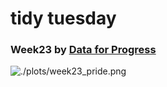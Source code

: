 # tidy tuesday

###  Week23 by [Data for Progress](https://www.dataforprogress.org/accountable-allies)

![./plots/week23_pride.png](https://github.com/shubhangi318/tidytues/blob/main/plots/week23_pride.png)
